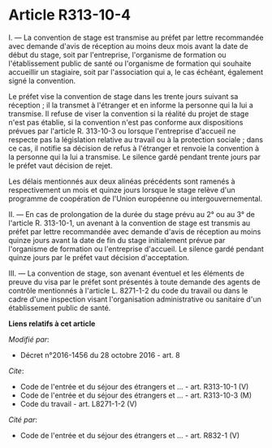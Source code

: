 # Article R313-10-4

I. ― La convention de stage est transmise au préfet par lettre recommandée avec demande d'avis de réception au moins deux
mois avant la date de début du stage, soit par l'entreprise, l'organisme de formation ou l'établissement public de santé ou
l'organisme de formation qui souhaite accueillir un stagiaire, soit par l'association qui a, le cas échéant, également signé
la convention. 

Le préfet vise la convention de stage dans les trente jours suivant sa réception ; il la transmet à l'étranger et en informe
la personne qui la lui a transmise. Il refuse de viser la convention si la réalité du projet de stage n'est pas établie, si
la convention n'est pas conforme aux dispositions prévues par l'article R. 313-10-3 ou lorsque l'entreprise d'accueil ne
respecte pas la législation relative au travail ou à la protection sociale ; dans ce cas, il notifie sa décision de refus à
l'étranger et renvoie la convention à la personne qui la lui a transmise. Le silence gardé pendant trente jours par le préfet
vaut décision de rejet. 

Les délais mentionnés aux deux alinéas précédents sont ramenés à respectivement un mois et quinze jours lorsque le stage
relève d'un programme de coopération de l'Union européenne ou intergouvernemental. 

II. ― En cas de prolongation de la durée du stage prévu au 2° ou au 3° de l'article R. 313-10-1, un avenant à la convention
de stage est transmis au préfet par lettre recommandée avec demande d'avis de réception au moins quinze jours avant la date
de fin du stage initialement prévue par l'organisme de formation ou l'entreprise d'accueil. Le silence gardé pendant quinze
jours par le préfet vaut décision d'acceptation. 

III. ― La convention de stage, son avenant éventuel et les éléments de preuve du visa par le préfet sont présentés à toute
demande des agents de contrôle mentionnés à l'article L. 8271-1-2 du code du travail ou dans le cadre d'une inspection visant
l'organisation administrative ou sanitaire d'un établissement public de santé.

**Liens relatifs à cet article**

_Modifié par_:

  - Décret n°2016-1456 du 28 octobre 2016 - art. 8

_Cite_:

  - Code de l'entrée et du séjour des étrangers et ... - art. R313-10-1 (V)
  - Code de l'entrée et du séjour des étrangers et ... - art. R313-10-3 (M)
  - Code du travail - art. L8271-1-2 (V)

_Cité par_:

  - Code de l'entrée et du séjour des étrangers et ... - art. R832-1 (V)
